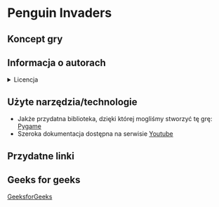 # Penguin Invaders

## Koncept gry

## Informacja o autorach

<details><summary> Licencja</summary>

Dla dobra projektu i możliwości jego swobodnego dalszego rozwoju zdecydowaliśmy się udostępnić kod na licencji *open source*.

</details>

## Użyte narzędzia/technologie
- Jakże przydatna biblioteka, dzięki której mogliśmy stworzyć tę grę: [Pygame](https://www.pygame.org)
- Szeroka dokumentacja dostępna na serwisie [Youtube](https://youtube.com)
## Przydatne linki

## Geeks for geeks
[GeeksforGeeks](https://www.geeksforgeeks.org/)